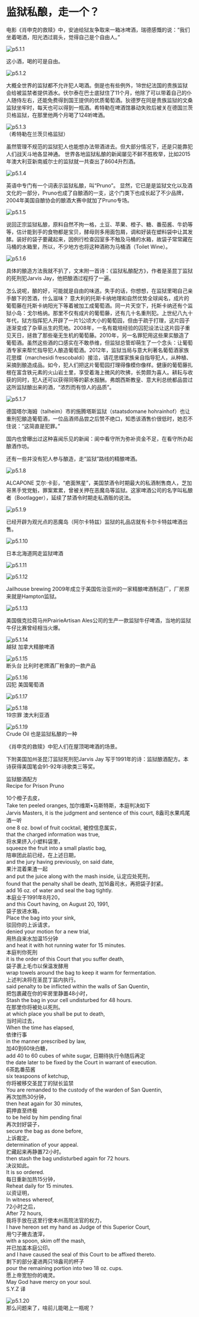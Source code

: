 # 监狱私酿，走一个？

​电影《肖申克的救赎》中，安迪给狱友争取来一箱冰啤酒，瑞德感慨的说：“我们坐着喝酒，阳光洒过肩头，觉得自己是个自由人。”

![p5.1.1](/images/5.1.1.jpg)

这小酒，喝的可是自由。

![p5.1.2](/images/5.1.2.jpg)

大概全世界的监狱都不允许犯人喝酒。倒是也有些例外，18世纪法国的贵族监狱会给被监禁者提供酒水。伏尔泰在巴士底狱住了11个月，他除了可以带着自己的仆人随侍左右，还能免费得到国王提供的优质葡萄酒。狄德罗在同是贵族监狱的文桑监狱坐牢时，每天也可以得到一瓶酒。希特勒在啤酒馆暴动失败后被关在德国兰茨贝格监狱，在那里他两个月喝了124听啤酒。

![p5.1.3](/images/5.1.3.jpg)  
（希特勒在兰茨贝格监狱）

虽然管理不规范的监狱犯人也能想办法带酒进去。但大部分情况下，还是只能靠犯人们战天斗地各显神通。
世界各地监狱私酿的新闻屡见不鲜不胜枚举，比如2015年澳大利亚新南威尔士的监狱就一共查出了8604升烈酒。

![p5.1.4](/images/5.1.4.jpg)

英语中专门有一个词表示监狱私酿，叫“Pruno”。 显然，它已是是监狱文化以及酒文化的一部分，Pruno也成了自酿酒的一支，这个门类下也成长起了不少品牌，2004年美国自酿协会的酿酒大赛中就加了Pruno专场。

![p5.1.5](/images/5.1.5.jpg)

说回正宗监狱私酿，原料自然不拘一格，土豆、苹果、橙子、糖、番茄酱、牛奶等等，估计能到手的食物都是宝贝，酵母则多用面包屑，调和好装在塑料袋中让其发酵。装好的袋子要藏起来，因例行检查囚室多不触及马桶的水箱，故袋子常常藏在马桶的水箱里，所以，不少地方也将这种酒称为马桶酒（Toilet Wine）。

![p5.1.6](/images/5.1.6.jpg)

具体的酿造方法我就不扒了，文末附一首诗：《监狱私酿配方》，作者是圣昆丁监狱的死刑犯Jarvis Jay，他把酿酒过程捋了一遍。

怎么说呢，酿的好，可能就是自由的味道。失手的话，你想想，在监狱里喝自己亲手酿下的苦酒，什么滋味？
意大利的托斯卡纳地理和自然优势全球闻名，成片的葡萄藤在托斯卡纳阳光下等着被加工成葡萄酒。同一片天空下，托斯卡纳还有个监狱小岛：戈尔格纳。那里不仅有成片的葡萄藤，还有几十名重刑犯。上世纪八九十年代，狱方指挥犯人开辟了一片1公顷大小的葡萄园，但由于疏于打理，这片园子逐渐变成了杂草丛生的荒地。2008年，一名有栽培经验的囚犯设法让这片园子重见天日，拯救了那些毫无生机的葡萄藤。2010年，另一名罪犯用这些果实酿造了葡萄酒。虽然这些酒的口感实在不敢恭维，但监狱总管却萌生了一个念头：让葡萄酒专家来帮忙指导犯人酿造葡萄酒。2012年，监狱当局与意大利著名葡萄酒家族花思蝶（marchesidi frescobaldi）接洽，请花思蝶家族亲自指导犯人，从种植、采摘到酿造成品。如今，犯人们把这片葡萄园打理得像模你像样。健康的葡萄藤扎根在富含铁元素的火山岩土里，享受着海上微风的吹拂，长势颇为喜人。耕耘与收获的同时，犯人还可以获得同等的薪水报酬。弗朗西斯教皇、意大利总统都品尝过这所监狱酿出来的酒，“浓烈而有惊人的品质”。

![p5.1.7](/images/5.1.7.jpg)

德国塔尔海姆（talheim）市的施腾塔斯监狱（staatsdomane hohrainhof）也让重刑犯酿造葡萄酒，一位品酒师品尝之后赞不绝口，知悉该酒售价很低时，她忍不住说：“这简直是犯罪。”

国内也曾曝出过这种喜闻乐见的新闻：阆中看守所为弥补资金不足，在看守所办起酿酒作坊。

还有一些并没有犯人参与酿造，走“监狱”路线的精酿啤酒。

![p5.1.8](/images/5.1.8.jpg)

ALCAPONE 艾尔·卡彭，“疤面煞星”，美国禁酒令时期最大的私酒制售商人，芝加哥黑手党党魁，罪案累累，曾被关押在恶魔岛等监狱。这家啤酒公司的名字叫私酿者（Bootlagger），延续了禁酒令时期走私酒贩的说法。

![p5.1.9](/images/5.1.9.jpg)

已经开辟为观光点的恶魔岛（阿尔卡特兹）监狱的礼品店就有卡尔卡特兹啤酒出售。

![p5.1.10](/images/5.1.10.jpg)

日本北海道网走监狱啤酒

![p5.1.11](/images/5.1.11.jpg)

![p5.1.12](/images/5.1.12.jpg)

Jailhouse brewing 2009年成立于美国佐治亚州的一家精酿啤酒制造厂，厂房原来就是Hampton监狱。

![p5.1.13](/images/5.1.13.jpg)

美国俄克拉荷马州PrairieArtisan Ales公司的生产一款监狱牛仔啤酒，当地的监狱牛仔比赛曾经相当火爆。

![p5.1.14](/images/5.1.14.jpg)  
越狱   加拿大精酿啤酒

![p5.1.15](/images/5.1.15.jpg)  
断头台     比利时老牌酒厂粉象的一款产品  

![p5.1.16](/images/5.1.16.png)  
囚犯   美国葡萄酒

![p5.1.17](/images/5.1.17.png)

![p5.1.18](/images/5.1.18.jpg)  
19宗罪   澳大利亚酒

![p5.1.19](/images/5.1.19.jpg)  
Crude Oil 也是监狱私酿的一种

《肖申克的救赎》中犯人们在屋顶喝啤酒的场景。

下附美国加州圣昆汀监狱死刑犯Jarvis Jay 写于1991年的诗：监狱酿酒配方。本诗获得美国笔会91-92年诗歌类三等奖。

监狱酿酒配方  
Recipe for Prison Pruno  

10个橙子去皮，  
Take ten peeled oranges,
加尔维斯•马斯特斯，本庭判决如下  
Jarvis Masters, it is the judgment and sentence of this court,
8盎司水果鸡尾酒一听  
one 8 oz. bowl of fruit cocktail,
被控信息属实，  
that the charged information was true,  
将水果挤入小塑料袋里，  
squeeze the fruit into a small plastic bag,  
陪审团此前已经，在上述日期，  
and the jury having previously, on said date,  
果汁混着果渣一起  
and put the juice along with the mash inside,
认定应处死刑，  
found that the penalty shall be death,
加16盎司水，再把袋子封紧。  
add 16 oz. of water and seal the bag tightly.  
本庭业于1991年8月20，  
and this Court having, on August 20, 1991,  
袋子放进水箱，  
Place the bag into your sink,  
驳回你的上诉请求，  
denied your motion for a new trial,  
用热自来水加温15分钟  
and heat it with hot running water for 15 minutes.  
本庭判你死刑  
it is the order of this Court that you suffer death,  
袋子裹上毛巾以保温发酵用  
wrap towels around the bag to keep it warm for fermentation.  
上述判决将在圣昆丁监内执行。  
said penalty to be inflicted within the walls of San Quentin,  
把包裹藏在你的牢房里静置48小时，  
Stash the bag in your cell undisturbed for 48 hours.  
在那里你将被处以死刑。  
at which place you shall be put to death,  
当时间过去，  
When the time has elapsed,  
依律行事  
in the manner prescribed by law,  
加40到60块白糖，  
add 40 to 60 cubes of white sugar,
日期待执行令随后再定  
the date later to be fixed by the Court in warrant of execution.  
6茶匙番茄酱  
six teaspoons of ketchup,  
你将被移交圣昆丁的狱长监禁  
You are remanded to the custody of the warden of San Quentin,  
再次加热30分钟，  
then heat again for 30 minutes,  
羁押直至终极  
to be held by him pending final  
再次封好袋子，  
secure the bag as done before,  
上诉裁定。  
determination of your appeal.  
贮藏起来再静置72小时。  
then stash the bag undisturbed again for 72 hours.  
决议如此。  
It is so ordered.  
每日重新加热15分钟，  
Reheat daily for 15 minutes.  
以资证明，  
In witness whereof,  
72小时之后，  
After 72 hours,  
我将手放在这里行使本州高院法官的权力，  
I have hereon set my hand as Judge of this Superior Court,  
用勺子撇去渣滓，  
with a spoon, skim off the mash,  
并已加盖本庭公印。  
and I have caused the seal of this Court to be affixed thereto.  
剩下的部分灌进两只18盎司的杯子  
pour the remaining portion into two 18 oz. cups.  
愿上帝宽恕你的魂灵。  
May God have mercy on your soul.  
S.Y.Z 译

![p5.1.20](/images/5.1.20.jpg)  
那么问题来了，啥前儿能喝上一瓶呢？
